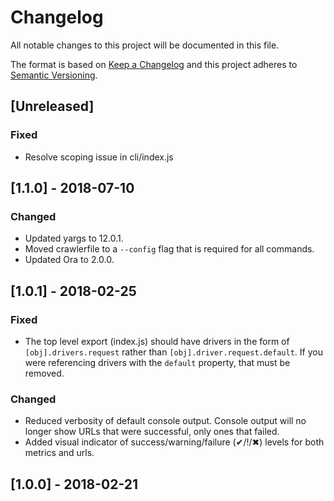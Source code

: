 # Changelog
All notable changes to this project will be documented in this file.

The format is based on [Keep a Changelog](http://keepachangelog.com/en/1.0.0/)
and this project adheres to [Semantic Versioning](http://semver.org/spec/v2.0.0.html).

## [Unreleased]

### Fixed
- Resolve scoping issue in cli/index.js

## [1.1.0] - 2018-07-10

### Changed
- Updated yargs to 12.0.1.
- Moved crawlerfile to a `--config` flag that is required for all commands.
- Updated Ora to 2.0.0.

## [1.0.1] - 2018-02-25

### Fixed
- The top level export (index.js) should have drivers in the form of `[obj].drivers.request` rather than `[obj].driver.request.default`.  If you were referencing drivers with the `default` property, that must be removed.

### Changed
- Reduced verbosity of default console output.  Console output will no longer show URLs that were successful, only ones that failed.
- Added visual indicator of success/warning/failure (✔/!/✖) levels for both metrics and urls.

## [1.0.0] - 2018-02-21
